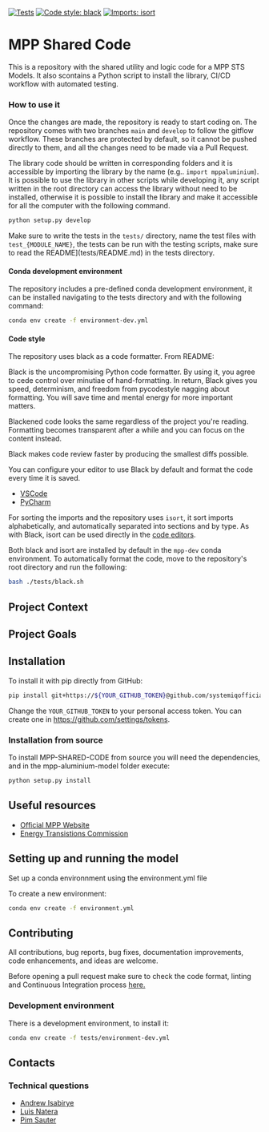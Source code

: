 [![Tests](https://github.com/systemiqofficial/MPP-SHARED-CODE/actions/workflows/testing.yml/badge.svg)](https://github.com/systemiqofficial/MPP-SHARED-CODE/actions/workflows/testing.yml)
[![Code style: black](https://img.shields.io/badge/code%20style-black-000000.svg)](https://github.com/psf/black)
[![Imports: isort](https://img.shields.io/badge/%20imports-isort-%231674b1?style=flat&labelColor=ef8336)](https://pycqa.github.io/isort/)


# MPP Shared Code

This is a repository with the shared utility and logic code for a MPP STS Models. It also scontains a Python script to install the library, CI/CD workflow with automated testing.


### How to use it

Once the changes are made, the repository is ready to start coding on. The repository comes with two branches `main` and `develop` to follow the gitflow workflow. These branches are protected by default, so it cannot be pushed directly to them, and all the changes need to be made via a Pull Request.

The library code should be written in corresponding folders and it is accessible by importing the library by the name (e.g.. `import mppaluminium`). It is possible to use the library in other scripts while developing it, any script written in the root directory can access the library without need to be installed, otherwise it is possible to install the library and make it accessible for all the computer with the following command.

```bash
python setup.py develop
```

Make sure to write the tests in the `tests/` directory, name the test files with `test_{MODULE_NAME}`, the tests can be run with the testing scripts, make sure to read the README](tests/README.md) in the tests directory.

#### Conda development environment

The repository includes a pre-defined conda development environment, it can be installed navigating to the tests directory and with the following command:

```bash
conda env create -f environment-dev.yml
```

#### Code style

The repository uses black as a code formatter. From README:

Black is the uncompromising Python code formatter. By using it, you agree to cede control over minutiae of hand-formatting. In return, Black gives you speed, determinism, and freedom from pycodestyle nagging about formatting. You will save time and mental energy for more important matters.

Blackened code looks the same regardless of the project you're reading. Formatting becomes transparent after a while and you can focus on the content instead.

Black makes code review faster by producing the smallest diffs possible.

You can configure your editor to use Black by default and format the code every time it is saved.

+ [VSCode](https://code.visualstudio.com/docs/python/editing#_formatting)
+ [PyCharm](https://black.readthedocs.io/en/stable/integrations/editors.html#pycharm-intellij-idea)

For sorting the imports and the repository uses `isort`, it sort imports alphabetically, and automatically separated into sections and by type. As with Black, isort can be used directly in the [code editors](https://github.com/pycqa/isort/wiki/isort-Plugins).

Both black and isort are installed by default in the `mpp-dev` conda environment. To automatically format the code, move to the repository's root directory and run the following:

```bash
bash ./tests/black.sh
```

## Project Context

## Project Goals

## Installation

To install it with pip directly from GitHub:

```bash
pip install git+https://${YOUR_GITHUB_TOKEN}@github.com/systemiqofficial/MPP-SHARED-CODE.git
```

Change the `YOUR_GITHUB_TOKEN` to your personal access token. You can create one in https://github.com/settings/tokens.

### Installation from source

To install MPP-SHARED-CODE from source you will need the dependencies, and in the mpp-aluminium-model folder execute:

```bash
python setup.py install
```

## Useful resources

+ [Official MPP Website](https://missionpossiblepartnership.org/)
+ [Energy Transistions Commission](https://www.energy-transitions.org/)

## Setting up and running the model
Set up a conda environnment using the environment.yml file

To create a new environment:

```bash
conda env create -f environment.yml
```

## Contributing

All contributions, bug reports, bug fixes, documentation improvements, code enhancements, and ideas are welcome.

Before opening a pull request make sure to check the code format, linting and Continuous Integration process [here.](tests/README.md)

### Development environment

There is a development environment, to install it:

```bash
conda env create -f tests/environment-dev.yml
```

## Contacts

### Technical questions

- [Andrew Isabirye](andrew.isabirye@systemiq.earth)
- [Luis Natera](luis.natera@systemiq.earth)
- [Pim Sauter](pim.sauter@systemiq.earth)
